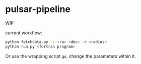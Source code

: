 # pulsar-pipeline

WIP

current workflow:

```sh
python fetchdata.py -c <ra> <dec> -r <radius>
python run.py <fortran program>
```

Or use the wrapping script `go`, change the parameters within it.
